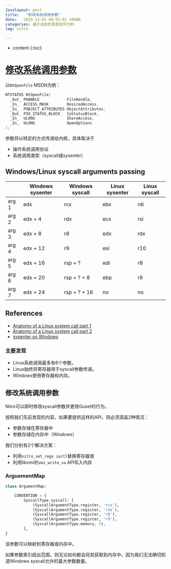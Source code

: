 ```yaml
---
Javalayout: post
title:   "修改系统调用参数"
date:   2019-12-02 08:55:01 +0800
categories: 基于动态的恶意软件分析
tag: nitro

---
```


* content
{:toc}






# [修改系统调用参数]( https://github.com/KVM-VMI/nitro/issues/8 )

以`NtOpenFile` MSDN为例：

```C
NTSTATUS NtOpenFile(
  _Out_ PHANDLE            FileHandle,
  _In_  ACCESS_MASK        DesiredAccess,
  _In_  POBJECT_ATTRIBUTES ObjectAttributes,
  _Out_ PIO_STATUS_BLOCK   IoStatusBlock,
  _In_  ULONG              ShareAccess,
  _In_  ULONG              OpenOptions
);
```

参数将以特定的方式传递给内核，具体取决于

* 操作系统调用协议
* 系统调用类型（syscall或sysenter）

## Windows/Linux syscall arguments passing

|       | Windows sysenter | Windows syscall | Linux sysenter | Linux syscall |
| ----- | ---------------- | --------------- | -------------- | ------------- |
| arg 1 | edx              | rcx             | ebx            | rdi           |
| arg 2 | edx + 4          | rdx             | ecx            | rsi           |
| arg 3 | edx + 8          | r8              | edx            | rdx           |
| arg 4 | edx + 12         | r9              | esi            | r10           |
| arg 5 | edx + 16         | rsp + ?         | edi            | r8            |
| arg 6 | edx + 20         | rsp + ? + 8     | ebp            | r9            |
| arg 7 | edx + 24         | rsp + ? + 16    | no             | no            |

## References

*  [Anatomy of a Linux system call part 1](https://lwn.net/Articles/604287/) 
* [Anatomy of a Linux system call part 2](https://lwn.net/Articles/604515/)
* [sysenter on Windows](http://www.osronline.com/article.cfm?id=257)

### 主要发现

* Linux系统调用最多有6个参数。
* Linux始终将寄存器用于syscall参数传递。
* Windows使用寄存器和内存。

## 修改系统调用参数

Nitro可以即时修改syscall参数并更改Guset的行为。

按照我们先前发现的内容，如果要提供这样的API，则必须涵盖2种情况：

* 参数存储在寄存器中
* 参数存储在内存中（Windows）

我们分别有2个解决方案：

* 利用`nitro_set_regs ioctl`替换寄存器值
* 利用libvmi的`vmi_write_va` API写入内存

### ArguementMap

```python
class ArgumentMap:

    CONVENTION = {
        SyscallType.syscall: [
            (SyscallArgumentType.register, 'rcx'),
            (SyscallArgumentType.register, 'rdx'),
            (SyscallArgumentType.register, 'r8'),
            (SyscallArgumentType.register, 'r9'),
            (SyscallArgumentType.memory, 5),
        ],
}
```

该参数可以映射到寄存器或内存中。

如果参数索引超出范围，则无论如何都会将其获取到内存中，因为我们无法确切知道Windows syscall允许的最大参数数量。